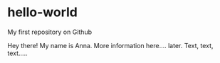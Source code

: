 # hello-world
My first repository on Github

Hey there! 
My name is Anna. 
More information here.... later. Text, text, text.....
